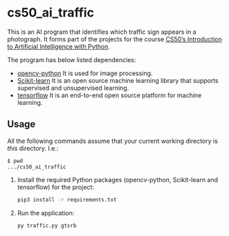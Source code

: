 # cs50_ai_traffic

This is an AI program that identifies which traffic sign appears in a photograph.
It forms part of the projects for the course [CS50’s Introduction to Artificial Intelligence with Python](https://cs50.harvard.edu/ai/2024/).

The program has below listed dependencies:
- [opencv-python](https://pypi.org/project/opencv-python/) It is used for image processing.
- [Scikit-learn](https://scikit-learn.org/stable/) It is an open source machine learning library that supports supervised and unsupervised learning.
- [tensorflow](https://www.tensorflow.org/) It is an end-to-end open source platform for machine learning.

## Usage

All the following commands assume that your current working directory is _this_ directory. I.e.:

```console
$ pwd
.../cs50_ai_traffic
```

1. Install the required Python packages (opencv-python, Scikit-learn and tensorflow) for the project:

   ```sh
   pip3 install -r requirements.txt
   ```
   
1. Run the application:

   ```sh
   py traffic.py gtsrb
   ```